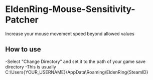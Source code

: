 # EldenRing-Mouse-Sensitivity-Patcher
Increase your mouse movement speed beyond allowed values


## How to use
-Select "Change Directory" and set it to the path of your game save directory
-This is usually C:\Users\{YOUR_USERNAME}\AppData\Roaming\EldenRing\{SteamID}
